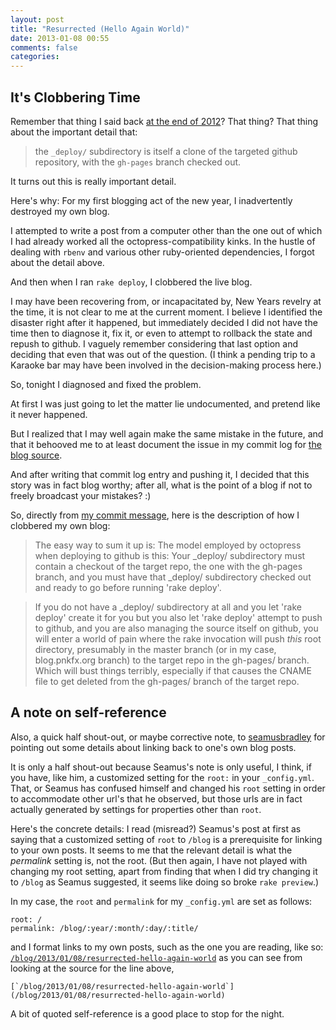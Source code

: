 ```yaml
---
layout: post
title: "Resurrected (Hello Again World)"
date: 2013-01-08 00:55
comments: false
categories: 
---
```


It's Clobbering Time
--------------------

Remember that thing I said back [at the end of 2012](/blog/2012/12/31/hello-world)?
That thing?
That thing about the important detail that:
> the `_deploy/` subdirectory is itself a clone of the targeted
> github repository, with the `gh-pages` branch checked out.

It turns out this is really important detail.

Here's why: For my first blogging act of the new year, I inadvertently destroyed
my own blog.

I attempted to write a post from a computer other than the one out of
which I had already worked all the octopress-compatibility kinks.
In the hustle of dealing with `rbenv` and various other ruby-oriented
dependencies, I forgot about the detail above.

And then when I ran `rake deploy`, I clobbered the live blog.

I may have been recovering from, or incapacitated by, New Years
revelry at the time, it is not clear to me at the current moment.  I
believe I identified the disaster right after it happened, but immediately
decided I did not have the time then to diagnose it, fix it,
or even to attempt to rollback the
state and repush to github.  I vaguely remember considering that last option
and deciding that even that was out of the question.  (I think a pending
trip to a Karaoke bar may have been involved in the decision-making
process here.)

So, tonight I diagnosed and fixed the problem.

At first I was just going to let the matter lie undocumented, and
pretend like it never happened.

But I realized that I may well again make the same mistake in the future,
and that it behooved me to at least document the issue in my commit
log for [the blog source][2].

And after writing that commit log entry and pushing it, I decided that
this story was in fact blog worthy; after all, what is the point of
a blog if not to freely broadcast your mistakes?  :)

So, directly from [my commit message][3], here is the description of how
I clobbered my own blog:

> The easy way to sum it up is: The model
> employed by octopress when deploying to github is this: Your _deploy/
> subdirectory must contain a checkout of the target repo, the one with
> the gh-pages branch, and you must have that _deploy/ subdirectory
> checked out and ready to go before running 'rake deploy'.

> If you do not have a _deploy/ subdirectory at all and you let 'rake
> deploy' create it for you but you also let 'rake deploy' attempt to
> push to github, and you are also managing the source itself on github,
> you will enter a world of pain where the rake invocation will push
> *this* root directory, presumably in the master branch (or in my case,
> blog.pnkfx.org branch) to the target repo in the gh-pages/ branch.
> Which will bust things terribly, especially if that causes the CNAME
> file to get deleted from the gh-pages/ branch of the target repo.


A note on self-reference
------------------------

Also, a quick half shout-out, or maybe corrective note, to
[seamusbradley][1] for pointing out some details about linking back to
one's own blog posts.

It is only a half shout-out because Seamus's note is only useful, I
think, if you have, like him, a customized setting for the `root:` in
your `_config.yml`.  That, or Seamus has confused himself and changed
his `root` setting in order to accommodate other url's that he
observed, but those urls are in fact actually generated by settings
for properties other than `root`.

Here's the concrete details: I read (misread?) Seamus's post at first
as saying that a customized setting of `root` to `/blog` is a
prerequisite for linking to your own posts.  It seems to me that the
relevant detail is what the *permalink* setting is, not the root.
(But then again, I have not played with changing my root setting,
apart from finding that when I did try changing it to `/blog` as
Seamus suggested, it seems like doing so broke `rake preview`.)

In my case, the `root` and `permalink` for my `_config.yml`
are set as follows:

    root: /
    permalink: /blog/:year/:month/:day/:title/

and I format links to my own posts, such as the one you are reading,
like so:
[`/blog/2013/01/08/resurrected-hello-again-world`](/blog/2013/01/08/resurrected-hello-again-world)
as you can see from looking at the source for the line above,

    [`/blog/2013/01/08/resurrected-hello-again-world`](/blog/2013/01/08/resurrected-hello-again-world)

A bit of quoted self-reference is a good place to stop for the night.

[1]: http://www.seamusbradley.net/blog/blog/2012/04/24/how-to-link-to-your-own-blog-posts-in-octopress/

[2]: https://github.com/pnkfelix/pnkfx-blog/commits/blog.pnkfx.org

[3]: https://github.com/pnkfelix/pnkfx-blog/commit/f277b041de33a8e0eac02c6aecb3909231725db7